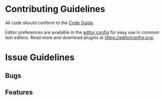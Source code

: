 # Contributing Guidelines

All code should conform to the [Code Guide](https://github.com/enforcer32/CWS/blob/master/CODEGUIDE.md).

Editor preferences are available in the [editor config](https://github.com/enforcer32/CWS/blob/master/.editorconfig) for easy use in common text editors. Read more and download plugins at <https://editorconfig.org/>.

# Issue Guidelines
## Bugs
## Features
